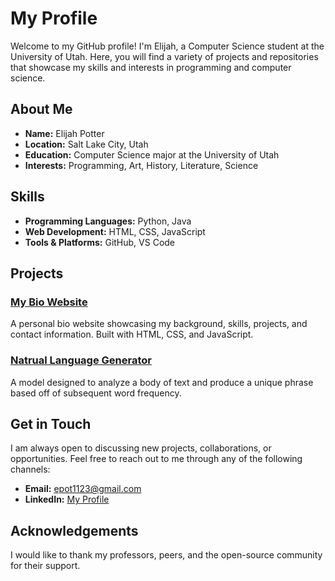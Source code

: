 # My Profile

Welcome to my GitHub profile! I'm Elijah, a Computer Science student at the University of Utah. Here, you will find a variety of projects and repositories that showcase my skills and interests in programming and computer science.

## About Me

- **Name:** Elijah Potter
- **Location:** Salt Lake City, Utah
- **Education:** Computer Science major at the University of Utah
- **Interests:** Programming, Art, History, Literature, Science

## Skills

- **Programming Languages:** Python, Java
- **Web Development:** HTML, CSS, JavaScript
- **Tools & Platforms:** GitHub, VS Code

## Projects

### [My Bio Website](https://www.elijahpotter.com)
A personal bio website showcasing my background, skills, projects, and contact information. Built with HTML, CSS, and JavaScript.

### [Natrual Language Generator](https://github.com/Celestron1123/Natural-Language-Generator)
A model designed to analyze a body of text and produce a unique phrase based off of subsequent word frequency.

## Get in Touch

I am always open to discussing new projects, collaborations, or opportunities. Feel free to reach out to me through any of the following channels:

- **Email:** epot1123@gmail.com
- **LinkedIn:** [My Profile](https://www.linkedin.com/in/elijah-a-potter/)

## Acknowledgements

I would like to thank my professors, peers, and the open-source community for their support.

